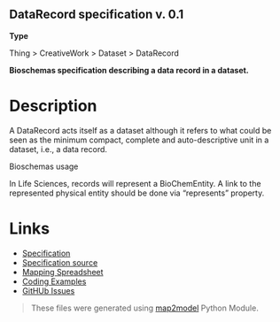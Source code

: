 ## DataRecord specification v. 0.1

**Type**

Thing > CreativeWork > Dataset > DataRecord

**Bioschemas specification describing a data record in a dataset.**

# Description
A DataRecord acts itself as a dataset although it refers to what could be seen as the minimum compact, complete and auto-descriptive unit in a dataset, i.e., a data record.

Bioschemas usage

In Life Sciences, records will represent a BioChemEntity. A link to the represented physical entity should be done via “represents” property.  
# Links
- [Specification](http://bioschemas.org/bsc_specs/DataRecord/specification/)
- [Specification source](specification.html)
- [Mapping Spreadsheet](https://docs.google.com/spreadsheets/d/1uRs-q7JAdfAxN8lkhvS12ElDTtzTrnnOSMqm3VYaB8o/edit?usp=drivesdk)
- [Coding Examples](https://github.com/BioSchemas/specifications/tree/master/DataRecord/examples)
- [GitHUb Issues](https://github.com/BioSchemas/bioschemas/labels/type%3A%20DataRecord)
> These files were generated using [map2model](https://github.com/BioSchemas/map2model) Python Module.
